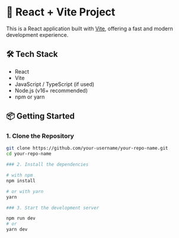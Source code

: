 # 🚀 React + Vite Project

This is a React application built with [Vite](https://vitejs.dev/), offering a fast and modern development experience.

## 🛠️ Tech Stack

- React
- Vite
- JavaScript / TypeScript (if used)
- Node.js (v16+ recommended)
- npm or yarn

## 📦 Getting Started

### 1. Clone the Repository

```bash
git clone https://github.com/your-username/your-repo-name.git
cd your-repo-name

### 2. Install the dependencies

# with npm
npm install

# or with yarn
yarn

### 3. Start the development server

npm run dev
# or
yarn dev
